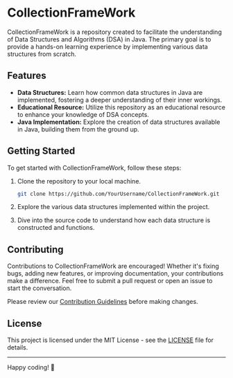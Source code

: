 # CollectionFrameWork

CollectionFrameWork is a repository created to facilitate the understanding of Data Structures and Algorithms (DSA) in Java. The primary goal is to provide a hands-on learning experience by implementing various data structures from scratch.

## Features

- **Data Structures:** Learn how common data structures in Java are implemented, fostering a deeper understanding of their inner workings.
- **Educational Resource:** Utilize this repository as an educational resource to enhance your knowledge of DSA concepts.
- **Java Implementation:** Explore the creation of data structures available in Java, building them from the ground up.

## Getting Started

To get started with CollectionFrameWork, follow these steps:

1. Clone the repository to your local machine.

   ```bash
   git clone https://github.com/YourUsername/CollectionFrameWork.git
   ```

2. Explore the various data structures implemented within the project.

3. Dive into the source code to understand how each data structure is constructed and functions.


## Contributing

Contributions to CollectionFrameWork are encouraged! Whether it's fixing bugs, adding new features, or improving documentation, your contributions make a difference. Feel free to submit a pull request or open an issue to start the conversation.

Please review our [Contribution Guidelines](CONTRIBUTING.md) before making changes.

## License

This project is licensed under the MIT License - see the [LICENSE](LICENSE.txt) file for details.

---

Happy coding! 🚀
